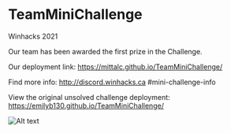 # TeamMiniChallenge 
Winhacks 2021

Our team has been awarded the first prize in the Challenge.

Our deployment link: https://mittalc.github.io/TeamMiniChallenge/ 

Find more info: http://discord.winhacks.ca #mini-challenge-info

View the original unsolved challenge deployment: https://emilyb130.github.io/TeamMiniChallenge/

![Alt text](https://media.giphy.com/media/0eZxHtFm85QJ4Hhmln/giphy.gif)



